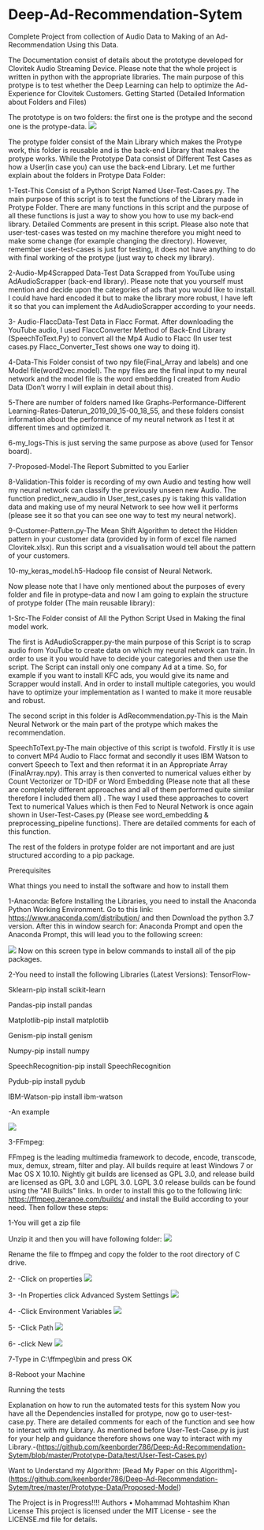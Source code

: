 # Deep-Ad-Recommendation-Sytem
Complete Project from collection of Audio Data to Making of an Ad-Recommendation Using this Data.


<p>The Documentation consist of details about the prototype developed for Clovitek Audio Streaming Device. Please note that the whole project is written in python with the appropriate libraries. The main purpose of this protype is to test whether the Deep Learning can help to optimize the Ad-Experience for Clovitek Customers.
Getting Started (Detailed Information about Folders and Files)</p>
The prototype is on two folders: the first one is the protype and the second one is the protype-data. 
<img src="https://github.com/keenborder786/Deep-Ad-Recommendation-Sytem/blob/master/images/folders.png">

The protype folder consist of the Main Library which makes the Protype work, this folder is reusable and is the back-end Library that makes the protype works. While the Prototype Data consist of Different Test Cases as how a User(in case you) can use the back-end Library. Let me further explain about the folders in Protype Data Folder:


1-Test-This Consist of a Python Script Named User-Test-Cases.py. The main purpose of this script is to test the functions of the Library made in Protype Folder. There are many functions in this script and the purpose of all these functions is just a way to show you how to use my back-end library. Detailed Comments are present in this script. Please also note that user-test-cases was tested on my machine therefore you might need to make some change (for example changing the directory). However, remember user-test-cases is just for testing, it does not have anything to do with final working of the protype (just way to check my library).

2-Audio-Mp4Scrapped Data-Test Data Scrapped from YouTube using AdAudioScrapper (back-end library). Please note that you yourself must mention and decide upon the categories of ads that you would like to install. I could have hard encoded it but to make the library more robust, I have left it so that you can implement the AdAudioScrapper according to your needs.

3- Audio-FlaccData-Test Data in Flacc Format. After downloading the YouTube audio, I used FlaccConverter Method of Back-End Library (SpeechToText.Py) to convert all the Mp4 Audio to Flacc (In user test cases.py Flacc_Converter_Test shows one way to doing it).

4-Data-This Folder consist of two npy file(Final_Array and labels) and one Model file(word2vec.model). The npy files are the final input to my neural network and the model file is the word embedding I created from Audio Data (Don’t worry I will explain in detail about this).

5-There are number of folders named like Graphs-Performance-Different Learning-Rates-Daterun_2019_09_15-00_18_55, and these folders consist information about the performance of my neural network as I test it at different times and optimized it.

6-my_logs-This is just serving the same purpose as above (used for Tensor board).

7-Proposed-Model-The Report Submitted to you Earlier

8-Validation-This folder is recording of my own Audio and testing how well my neural network can classify the previously unseen new Audio. The function predict_new_audio in User_test_cases.py is taking this validation data and making use of my neural Network to see how well it performs (please see it so that you can see one way to test my neural network).

9-Customer-Pattern.py-The Mean Shift Algorithm to detect the Hidden pattern in your customer data (provided by in form of excel file named Clovitek.xlsx). Run this script and a visualisation would tell about the pattern of your customers.

10-my_keras_model.h5-Hadoop file consist of Neural Network.


Now please note that I have only mentioned about the purposes of every folder and file in protype-data and now I am going to explain the structure of protype folder (The main reusable library):

1-Src-The Folder consist of All the Python Script Used in Making the final model work. 

  The first is AdAudioScrapper.py-the main purpose of this Script is to scrap audio from YouTube to create data on which my neural network can train. In order to use it you would have to decide your categories and then use the script. 
  The Script can install only one company Ad at a time. So, for example if you want to install KFC ads,
  you would give its name and Scrapper would install. And in order to install multiple categories, 
  you would have to optimize your implementation as I wanted to make it more reusable and robust. 


  The second script in this folder is AdRecommendation.py-This is the Main Neural Network or the main part of the protype which makes the recommendation.

  SpeechToText.py-The main objective of this script is twofold. Firstly it is use to convert MP4 Audio to Flacc format and secondly it uses IBM Watson to convert Speech to Text and then reformat it in an Appropriate Array (FinalArray.npy).
  This array is then converted to numerical values either by Count Vectorizer or TD-IDF or Word Embedding (Please note that all these are completely different approaches and all of them performed quite similar therefore I included them all) . 
  The way I used these approaches to covert Text to numerical Values which is then Fed to Neural Network is once again shown in User-Test-Cases.py (Please see  word_embedding & preprocessing_pipeline functions). There are detailed comments for each of this function.

  The rest of the folders in protype folder are not important and are just structured according to a pip package.

Prerequisites

What things you need to install the software and how to install them

1-Anaconda:
	Before Installing the Libraries, you need to install the Anaconda Python Working Environment. Go to this link: https://www.anaconda.com/distribution/ and then Download the python 3.7 version. After this in window search for: Anaconda Prompt and open the Anaconda Prompt, this will lead you to the following screen:
	 
<img src="https://github.com/keenborder786/Deep-Ad-Recommendation-Sytem/blob/master/images/terminal.png">
Now on this screen type in below commands to install all of the pip packages.

2-You need to install the following Libraries (Latest Versions):
	TensorFlow- 
	
  Sklearn-pip install scikit-learn
	
  Pandas-pip install pandas
	
  Matplotlib-pip install matplotlib
	
  Genism-pip install genism
	
  Numpy-pip install numpy
	
  SpeechRecognition-pip install SpeechRecognition
	
  Pydub-pip install pydub
	
  IBM-Watson-pip install ibm-watson
 
 -An example

<img src="https://github.com/keenborder786/Deep-Ad-Recommendation-Sytem/blob/master/images/tf2.0.png">

3-FFmpeg:

FFmpeg is the leading multimedia framework to decode, encode, transcode, mux, demux, stream, filter and play. All builds require at least Windows 7 or Mac OS X 10.10. Nightly git builds are licensed as GPL 3.0, and release build are licensed as GPL 3.0 and LGPL 3.0. LGPL 3.0 release builds can be found using the "All Builds" links. In order to install this go to the following link: https://ffmpeg.zeranoe.com/builds/ and install the Build according to your need. Then follow these steps:

1-You will get a zip file  

Unzip it and then you will have following folder:
<img src="https://github.com/keenborder786/Deep-Ad-Recommendation-Sytem/blob/master/images/zip(1).png">
 
Rename the file to ffmpeg and copy the folder to the root directory of C drive. 

2- -Click on properties
<img src="https://github.com/keenborder786/Deep-Ad-Recommendation-Sytem/blob/master/images/properties.png">

3- -In Properties click Advanced System Settings
<img src="https://github.com/keenborder786/Deep-Ad-Recommendation-Sytem/blob/master/images/properties(2).png">

4- -Click Environment Variables
<img src="https://github.com/keenborder786/Deep-Ad-Recommendation-Sytem/blob/master/images/properties(3).png">

5- -Click Path
<img src="https://github.com/keenborder786/Deep-Ad-Recommendation-Sytem/blob/master/images/properties(4).png">

6- -click New
<img src="https://github.com/keenborder786/Deep-Ad-Recommendation-Sytem/blob/master/images/properties(5).png">

7-Type in C:\ffmpeg\bin and press OK


8-Reboot your Machine

Running the tests

Explanation on  how to run the automated tests for this system
	Now you have all the Dependencies installed for protype, now go to user-test-case.py. There are detailed comments for each of the function and see how to interact with my Library. As mentioned before User-Test-Case.py is just for your help and guidance therefore shows one way to interact with my Library.-(https://github.com/keenborder786/Deep-Ad-Recommendation-Sytem/blob/master/Prototype-Data/test/User-Test-Cases.py)
	
Want to Understand my Algorithm:
	[Read My Paper on this Algorithm]-(https://github.com/keenborder786/Deep-Ad-Recommendation-Sytem/tree/master/Prototype-Data/Proposed-Model)
    

The Project is in Progress!!!!
Authors
•	Mohammad Mohtashim Khan  
License
This project is licensed under the MIT License - see the LICENSE.md file for details.
